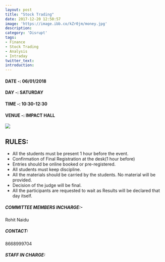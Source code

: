 ```yaml
---
layout: post
title: "Stock Trading"
date: 2017-12-20 12:50:57
image: 'https://image.ibb.co/kZr0jm/money.jpg'
description:
category: 'Disrupt'
tags:
- Finance
- Stock Trading
- Analysis
- Intraday
twitter_text:
introduction:
---
```

#### DATE -: 06/01/2018
#### DAY -: SATURDAY                                              
#### TIME -:  10:30-12:30
#### VENUE -:  IMPACT HALL

[<img src="https://image.ibb.co/gdyPVG/register_now_red.png">](https://goo.gl/forms/xRDuHea1OSUnckMo2)


## RULES:

* All the students must be present 1 hour before the event.
* Confirmation of Final Registration at the desk(1 hour before)
* Entries should be online booked or pre-registered.
* All students must keep discipline.
* All the materials should be carried by the students. No material will be provided.
* Decision of the judge will be final.
* All the participants are requested to wait as Results will be declared that day itself.


##### COMMITTEE MEMBERS INCHARGE:-
Rohit Naidu										

##### CONTACT: 
8668999704

##### STAFF IN CHARGE: